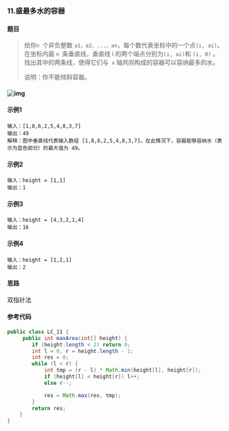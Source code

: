 ### 11.盛最多水的容器

#### 题目

> 给你`n `个非负整数 `a1，a2，...，an`，每个数代表坐标中的一个点` (i, ai) `。在坐标内画 `n `条垂直线，垂直线 i 的两个端点分别为` (i, ai) `和 `(i, 0)` 。找出其中的两条线，使得它们与` x` 轴共同构成的容器可以容纳最多的水。
>
> 说明：你不能倾斜容器。
>

#### ![img](https://blogimage-luohao.oss-cn-beijing.aliyuncs.com/img/question_11.jpg)

#### 示例1

```
输入：[1,8,6,2,5,4,8,3,7]
输出：49 
解释：图中垂直线代表输入数组 [1,8,6,2,5,4,8,3,7]。在此情况下，容器能够容纳水（表示为蓝色部分）的最大值为 49。
```

#### 示例2

```
输入：height = [1,1]
输出：1
```

#### 示例3

```
输入：height = [4,3,2,1,4]
输出：16
```

#### 示例4

```
输入：height = [1,2,1]
输出：2
```



#### 思路

双指针法



#### 参考代码

```java
public class LC_11 {
     public int maxArea(int[] height) {
        if (height.length < 2) return 0;
        int l = 0, r = height.length - 1;
        int res = 0;
        while (l < r) {
            int tmp = (r - l) * Math.min(height[l], height[r]);
            if (height[l] < height[r]) l++;
            else r--;

            res = Math.max(res, tmp);
        }
        return res;
    }
}

```

